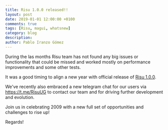 ```yaml
---
title: Risu 1.0.0 released!!
layout: post
date: 2019-01-01 12:00:00 +0100
comments: true
tags: [Risu, magui, whatsnew]
category: blog
description:
author: Pablo Iranzo Gómez
---
```


During the las months Risu team has not found any big issues or functionality that could be missed and worked mostly on performance improvements and some other tests.

It was a good timing to align a new year with official release of [Risu 1.0.0](https://github.com/Risuorg/Risu/releases/tag/V1.0.0).

We've recently also embraced a new telegram chat for our users via <https://t.me/RisuUG> to contact our team and for driving further development and evolution.

Join us in celebrating 2009 with a new full set of opportunities and challenges to rise up!

Regards!
